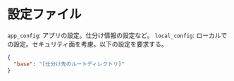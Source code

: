# 設定ファイル

`app_config`: アプリの設定。仕分け情報の設定など。
`local_config`: ローカルでの設定。セキュリティ面を考慮。以下の設定を要求する。

```json
{
  "base": "[仕分け先のルートディレクトリ]"
}
```